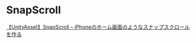 # SnapScroll
[【UnityAsset】SnapScroll – iPhoneのホーム画面のようなスナップスクロールを作る](https://tempura-kingdom.jp/snapscroll/)
